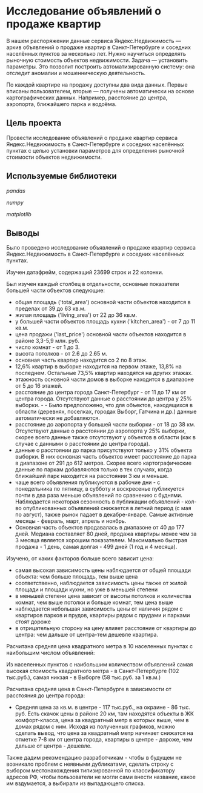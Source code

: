 # Исследование объявлений о продаже квартир

В нашем распоряжении данные сервиса Яндекс.Недвижимость — архив объявлений о продаже квартир в Санкт-Петербурге и соседних населённых пунктов за несколько лет. Нужно научиться определять рыночную стоимость объектов недвижимости. Задача — установить параметры. Это позволит построить автоматизированную систему: она отследит аномалии и мошенническую деятельность. 

По каждой квартире на продажу доступны два вида данных. Первые вписаны пользователем, вторые — получены автоматически на основе картографических данных. Например, расстояние до центра, аэропорта, ближайшего парка и водоёма. 

## Цель проекта

Провести исследование объявлений о продаже квартир сервиса Яндекс.Недвижимость в Санкт-Петербурге и соседних населённых пунктах с целью установки параметров для определения рыночной стоимости объектов недвижимости.

## Используемые библиотеки
*pandas*

*numpy*

*matplotlib*

## Выводы

Было проведено исследование объявлений о продаже квартир сервиса Яндекс.Недвижимость в Санкт-Петербурге и соседних населённых пунктах. 

Изучен датафрейм, содержащий 23699 строк и 22 колонки.

Был изучен каждый столбец в отдельности, основные показатели большей части объектов следующие:

- общая площадь ('total_area') основной части объектов находится в пределах от 39 до 63 кв.м.
- жилая площадь ('living_area') от 22 до 36 кв.м.
- у большей части объектов площадь кухни ('kitchen_area') - от 7 до 11 кв.м.
- цена продажи ('last_price') основной части объектов находится в районе 3,3-5,9 млн. руб.
- число комнат - от 1 до 3.
- высота потолков - от 2.6 до 2.65 м.
- основная часть квартир находится со 2 по 8 этаж.
- 12,6% квартир в выборке находится на первом этаже, 13,8% на последнем. Остальные 73,5% квартир находятся на других этажах.
- этажность основной части домов в выборке находится в диапазоне от 5 до 16 этажей.
- расстояние до центра города Санкт-Петербург - от 11 до 17 км от центра города. Отсутствуют данные о расстоянии до центра у 25% выборки. - - Было предположено, что для объектов, находящихся в области (деревнях, поселках, городах Выборг, Гатчина и др.) данные автоматически не добавляются.
- расстояние до аэропорта у большей части выборки - от 18 до 38 км. Отсутствуют данные о расстоянии до аэропорта у 25% выборки, скорее всего данные также отсутствуют у объектов в области (как в случае с данными о расстоянии до центра города).
- данные о расстоянии до парка присутствуют только у 31% объекта выборки. В них основная часть объектов имеет расстояние до парка в диапазоне от 291 до 612 метров. Скорее всего картографические данные по паркам добавляются только в тех случаях, когда ближайший парк находится на расстоянии 3 км и меньше.
- чаще всего объявления публикуются в рабочие дни - с понедельника по пятницу, в субботу и воскресенье публикуется почти в два раза меньше объявлений по сравнению с буднями. Наблюдается некоторая сезонность в публикации объявлений - кол-во опубликованных объявлений снижается в летний период (с мая по август), также рынок падает в декабре-январе. Самые активные месяцы - февраль, март, апрель и ноябрь.
- Основная часть объектов продавалась в диапазоне от 40 до 177 дней. Медиана составляет 80 дней, продажа квартиры менее чем за 3 месяца является хорошим показателем. Максимально быстрая продажа - 1 день, самая долгая - 499 дней (1 год и 4 месяца).

Изучено, от каких факторов больше всего зависит цена:

- самая высокая зависимость цены наблюдается от общей площади объекта: чем больше площадь, тем выше цена
- соответственно, наблюдается зависимость цены также от жилой площади и площади кухни, но уже в меньшей степени
- в меньшей степени цена зависит от высоты потолков и количества комнат, чем выше потолки и больше комнат, тем цена выше
- наблюдается небольшая зависимость цены от наличия рядом с квартиров парков и прудов, квартиры рядом с прудами и парками стоят дороже
- в отрицательную сторону на цену влияет расстояние от квартиры до центра: чем дальше от центра-тем дешевле квартира.

Расчитана средняя цена квадратного метра в 10 населенных пунктах с наибольшим числом объявлений:

Из населенных пунктов с наибольшим количеством объявлений самая высокая стоимость квадратного метра - в Санкт-Петербурге (102 тыс.руб.), самая никзая - в Выборге (58 тыс.руб. за 1 кв.м.)

Расчитана средняя цена в Санкт-Петербурге в зависимости от расстояния до центра города:

- Средняя цена за кв.м. в центре - 117 тыс.руб., на окраине - 86 тыс. руб. Есть скачок цены в районе 20 км, там находятся объекты в ЖК комфорт-класса, цена за квадратный метр в которых выше, чем в домах рядом с ним. Исходя из полученных графиков, можно сделать вывод, что цена за квадратный метр начинает снижатся на отметке 7-8 км от центра города, квартиры в центре - дороже, чем дальше от центра - дешевле.

Также дадим рекомендацию разработчикам - чтобы в будущем не возникало проблем с неявными дубликатами, сделать строку с выбором местонахождения типизированной по классификатору адресов РФ, чтобы пользователи не могли сами внести название, какое им вздумается, а выбирали из выпадающего списка.

